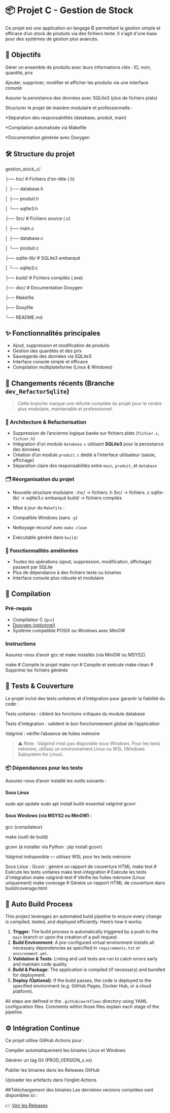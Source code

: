 # 📦 Projet C - Gestion de Stock

Ce projet est une application en langage **C** permettant la gestion simple et efficace d’un stock de produits via des fichiers texte. Il s'agit d'une base pour des systèmes de gestion plus avancés.

## 🎯 Objectifs

Gérer un ensemble de produits avec leurs informations clés : ID, nom, quantité, prix

Ajouter, supprimer, modifier et afficher les produits via une interface console

Assurer la persistance des données avec SQLite3 (plus de fichiers plats)

Structurer le projet de manière modulaire et professionnelle :

*Séparation des responsabilités (database, produit, main)

*Compilation automatisée via Makefile

*Documentation générée avec Doxygen

## 🛠️ Structure du projet

gestion_stock_c/

├── Inc/              # Fichiers d'en-tête (.h)

│   ├── database.h

│   ├── produit.h

│   └── sqlite3.h

├── Src/              # Fichiers source (.c)

│   ├── main.c

│   ├── database.c

│   └── produit.c

├── sqlite-lib/       # SQLite3 embarqué

│   └── sqlite3.c

├── build/            # Fichiers compilés (.exe)

├── doc/              # Documentation Doxygen

├── Makefile

├── Doxyfile

└── README.md



## ✨ Fonctionnalités principales

- Ajout, suppression et modification de produits
- Gestion des quantités et des prix
- Sauvegarde des données via SQLite3
- Interface console simple et efficace
- Compilation multiplateforme (Linux & Windows)

## 🔄 Changements récents (Branche `dev_RefactorSqlite`)

> Cette branche marque une refonte complète du projet pour le rendre plus modulaire, maintenable et professionnel.

### 🧠 Architecture & Refactorisation
- Suppression de l’ancienne logique basée sur fichiers plats (`fichier.c`, `fichier.h`)
- Intégration d’un module `database.c` utilisant **SQLite3** pour la persistance des données
- Création d’un module `produit.c` dédié à l’interface utilisateur (saisie, affichage)
- Séparation claire des responsabilités entre `main`, `produit`, et `database`

### 🗂️ Réorganisation du projet
- Nouvelle structure modulaire :
Inc/ → fichiers .h Src/ → fichiers .c sqlite-lib/ → sqlite3.c embarqué build/ → fichiers compilés

- Mise à jour du `Makefile` :
- Compatible Windows (sans `-p`)
- Nettoyage récursif avec `make clean`
- Exécutable généré dans `build/`

### 🧪 Fonctionnalités améliorées
- Toutes les opérations (ajout, suppression, modification, affichage) passent par SQLite
- Plus de dépendance à des fichiers texte ou binaires
- Interface console plus robuste et modulaire

## 🚀 Compilation

### Pré-requis
- Compilateur C (`gcc`)
- [Doxygen (optionnel)](https://www.doxygen.nl/)
- Système compatible POSIX ou Windows avec MinGW

### Instructions

Assurez-vous d’avoir gcc et make installés (via MinGW ou MSYS2).

make        # Compile le projet
make run    # Compile et exécute
make clean  # Supprime les fichiers générés

## 🧪 Tests & Couverture
Le projet inclut des tests unitaires et d’intégration pour garantir la fiabilité du code :

Tests unitaires : ciblent les fonctions critiques du module database

Tests d’intégration : valident le bon fonctionnement global de l’application

Valgrind : vérifie l’absence de fuites mémoire

> ⚠️ Note : Valgrind n’est pas disponible sous Windows. Pour les tests mémoire, utilisez un environnement Linux ou WSL (Windows Subsystem for Linux).

### 📦 Dépendances pour les tests

Assurez-vous d’avoir installé les outils suivants :

#### Sous Linux

sudo apt update
sudo apt install build-essential valgrind gcovr

#### Sous Windows (via MSYS2 ou MinGW) :
gcc (compilateur)

make (outil de build)

gcovr (à installer via Python : pip install gcovr)

Valgrind indisponible — utilisez WSL pour les tests mémoire


Sous Linux :
Gcovr : génère un rapport de couverture HTML
make test              # Exécute les tests unitaires
make test-integration  # Exécute les tests d'intégration
make valgrind-test     # Vérifie les fuites mémoire (Linux uniquement)
make coverage          # Génère un rapport HTML de couverture dans build/coverage.html

## 🔧 Auto Build Process

This project leverages an automated build pipeline to ensure every change is compiled, tested, and deployed efficiently. Here’s how it works:

1. **Trigger**: The build process is automatically triggered by a push to the `main` branch or upon the creation of a pull request.
2. **Build Environment**: A pre-configured virtual environment installs all necessary dependencies as specified in `requirements.txt` or `environment.yml`.
3. **Validation & Tests**: Linting and unit tests are run to catch errors early and maintain code quality.
4. **Build & Package**: The application is compiled (if necessary) and bundled for deployment.
5. **Deploy (Optional)**: If the build passes, the code is deployed to the specified environment (e.g. GitHub Pages, Docker Hub, or a cloud platform).

All steps are defined in the `.github/workflows` directory using YAML configuration files. Comments within those files explain each stage of the pipeline.

## ⚙️ Intégration Continue
Ce projet utilise GitHub Actions pour :

Compiler automatiquement les binaires Linux et Windows

Générer un tag Git (PROD_VERSION_x.xx)

Publier les binaires dans les Releases GitHub

Uploader les artefacts dans l’onglet Actions

##Téléchargement des binaires
Les dernières versions compilées sont disponibles ici :

👉 [Voir les Releases](https://github.com/amaraoussama94/gestion_stock_c/releases)




